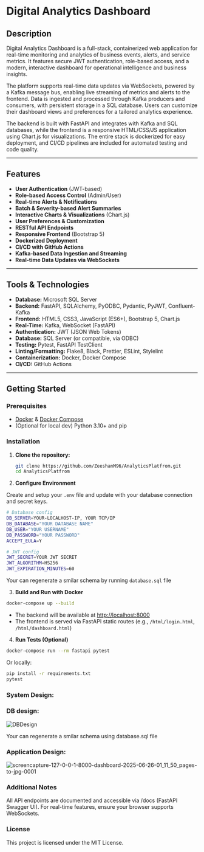 # Digital Analytics Dashboard

## Description

Digital Analytics Dashboard is a full-stack, containerized web application for real-time monitoring and analytics of business events, alerts, and service metrics. It features secure JWT authentication, role-based access, and a modern, interactive dashboard for operational intelligence and business insights.

The platform supports real-time data updates via WebSockets, powered by a Kafka message bus, enabling live streaming of metrics and alerts to the frontend. Data is ingested and processed through Kafka producers and consumers, with persistent storage in a SQL database. Users can customize their dashboard views and preferences for a tailored analytics experience.

The backend is built with FastAPI and integrates with Kafka and SQL databases, while the frontend is a responsive HTML/CSS/JS application using Chart.js for visualizations. The entire stack is dockerized for easy deployment, and CI/CD pipelines are included for automated testing and code quality.

---

## Features

- **User Authentication** (JWT-based)
- **Role-based Access Control** (Admin/User)
- **Real-time Alerts & Notifications**
- **Batch & Severity-based Alert Summaries**
- **Interactive Charts & Visualizations** (Chart.js)
- **User Preferences & Customization**
- **RESTful API Endpoints**
- **Responsive Frontend** (Bootstrap 5)
- **Dockerized Deployment**
- **CI/CD with GitHub Actions**
- **Kafka-based Data Ingestion and Streaming**
- **Real-time Data Updates via WebSockets**

---

## Tools & Technologies

- **Database:** Microsoft SQL Server
- **Backend:** FastAPI, SQLAlchemy, PyODBC, Pydantic, PyJWT, Confluent-Kafka
- **Frontend:** HTML5, CSS3, JavaScript (ES6+), Bootstrap 5, Chart.js
- **Real-Time:** Kafka, WebSocket (FastAPI)
- **Authentication:** JWT (JSON Web Tokens)
- **Database:** SQL Server (or compatible, via ODBC)
- **Testing:** Pytest, FastAPI TestClient
- **Linting/Formatting:** Flake8, Black, Prettier, ESLint, Stylelint
- **Containerization:** Docker, Docker Compose
- **CI/CD:** GitHub Actions

---

## Getting Started
### Prerequisites

- [Docker](https://www.docker.com/get-started) & [Docker Compose](https://docs.docker.com/compose/)
- (Optional for local dev) Python 3.10+ and pip

### Installation

1. **Clone the repository:**
   ```sh
   git clone https://github.com/ZeeshanM96/AnalyticsPlatfrom.git
   cd AnalyticsPlatfrom
   ```

2. **Configure Environment**

Create and setup your `.env` file and update with your database connection and secret keys.

   ```sh
   # Database config
   DB_SERVER=YOUR-LOCALHOST-IP, YOUR TCP/IP
   DB_DATABASE="YOUR DATABASE NAME"
   DB_USER="YOUR USERNAME"
   DB_PASSWORD="YOUR PASSWORD"
   ACCEPT_EULA=Y

   # JWT config
   JWT_SECRET=YOUR JWT SECRET
   JWT_ALGORITHM=HS256
   JWT_EXPIRATION_MINUTES=60
   ```
   Your can regenerate a smilar schema by running `database.sql` file
   
3. **Build and Run with Docker**

```sh
docker-compose up --build
```

- The backend will be available at [http://localhost:8000](http://localhost:8000)
- The frontend is served via FastAPI static routes (e.g., `/html/login.html`, `/html/dashboard.html`)

4. **Run Tests (Optional)**

```sh
docker-compose run --rm fastapi pytest
```

Or locally:

```sh
pip install -r requirements.txt
pytest
```
 
### System Design:

### DB design:
![DBDesign](https://github.com/user-attachments/assets/675db00b-9468-42b6-af57-45e04794b26d)

Your can regenerate a smilar schema using database.sql file

### Application Design:
![screencapture-127-0-0-1-8000-dashboard-2025-06-26-01_11_50_pages-to-jpg-0001](https://github.com/user-attachments/assets/15a9550b-bf6c-469d-bf53-fad9c24cf846)




### Additional Notes
All API endpoints are documented and accessible via /docs (FastAPI Swagger UI).
For real-time features, ensure your browser supports WebSockets.

### License
This project is licensed under the MIT License.
